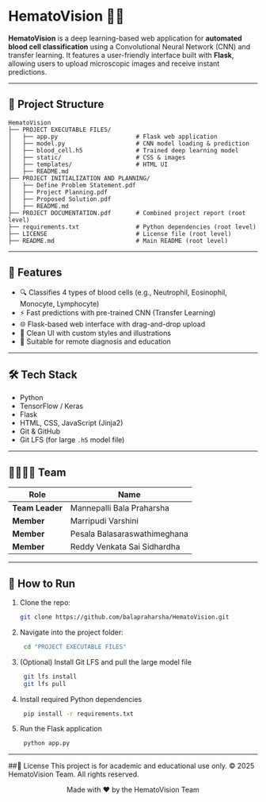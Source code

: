 # HematoVision 🔬🧠

**HematoVision** is a deep learning-based web application for **automated blood cell classification** using a Convolutional Neural Network (CNN) and transfer learning. It features a user-friendly interface built with **Flask**, allowing users to upload microscopic images and receive instant predictions.

---

## 📁 Project Structure

```
HematoVision
├── PROJECT EXECUTABLE FILES/
│   ├── app.py                      # Flask web application
│   ├── model.py                    # CNN model loading & prediction
│   ├── blood_cell.h5               # Trained deep learning model
│   ├── static/                     # CSS & images
│   ├── templates/                  # HTML UI
│   ├── README.md
├── PROJECT INITIALIZATION AND PLANNING/
│   ├── Define Problem Statement.pdf
│   ├── Project Planning.pdf
│   ├── Proposed Solution.pdf
│   ├── README.md
├── PROJECT DOCUMENTATION.pdf       # Combined project report (root level)
├── requirements.txt                # Python dependencies (root level)
├── LICENSE                         # License file (root level)
├── README.md                       # Main README (root level)
```

---

## 🚀 Features

- 🔍 Classifies 4 types of blood cells (e.g., Neutrophil, Eosinophil, Monocyte, Lymphocyte)
- ⚡ Fast predictions with pre-trained CNN (Transfer Learning)
- 🌐 Flask-based web interface with drag-and-drop upload
- 🎨 Clean UI with custom styles and illustrations
- 🧠 Suitable for remote diagnosis and education

---

## 🛠️ Tech Stack

- Python
- TensorFlow / Keras
- Flask
- HTML, CSS, JavaScript (Jinja2)
- Git & GitHub
- Git LFS (for large `.h5` model file)

---

## 👨‍👩‍👧‍👦 Team

| Role          | Name                                |
|---------------|-------------------------------------|
| **Team Leader** | Mannepalli Bala Praharsha           |
| **Member**      | Marripudi Varshini                  |
| **Member**      | Pesala Balasaraswathimeghana        |
| **Member**      | Reddy Venkata Sai Sidhardha         |

---

## 📝 How to Run

1. Clone the repo:
   ```bash
   git clone https://github.com/balapraharsha/HematoVision.git

2. Navigate into the project folder:
   ```bash
    cd "PROJECT EXECUTABLE FILES"

3. (Optional) Install Git LFS and pull the large model file
   ``` bash
    git lfs install
    git lfs pull

4. Install required Python dependencies
   ```bash
    pip install -r requirements.txt

5. Run the Flask application
   ```bash
    python app.py


---

##📄 License
This project is for academic and educational use only.
© 2025 HematoVision Team. All rights reserved.

<p align="center"> Made with ❤️ by the HematoVision Team </p> 
